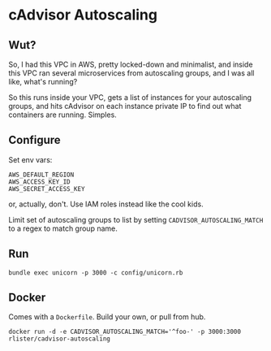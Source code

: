 # cAdvisor Autoscaling

## Wut?

So, I had this VPC in AWS, pretty locked-down and minimalist, and
inside this VPC ran several microservices from autoscaling groups, and
I was all like, what's running?

So this runs inside your VPC, gets a list of instances for your
autoscaling groups, and hits cAdvisor on each instance private IP to
find out what containers are running. Simples.

## Configure

Set env vars:

```
AWS_DEFAULT_REGION
AWS_ACCESS_KEY_ID
AWS_SECRET_ACCESS_KEY
```

or, actually, don't. Use IAM roles instead like the cool kids.

Limit set of autoscaling groups to list by setting
`CADVISOR_AUTOSCALING_MATCH` to a regex to match group name.

## Run

```
bundle exec unicorn -p 3000 -c config/unicorn.rb
```

## Docker

Comes with a `Dockerfile`. Build your own, or pull from hub.

```
docker run -d -e CADVISOR_AUTOSCALING_MATCH='^foo-' -p 3000:3000 rlister/cadvisor-autoscaling
```
